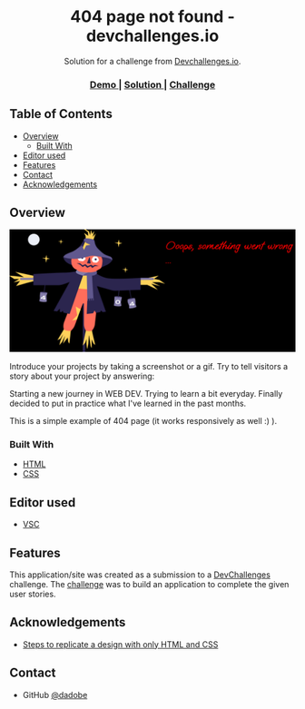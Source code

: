 <!-- Please update value in the {}  -->

<h1 align="center">404 page not found - devchallenges.io</h1>

<div align="center">
   Solution for a challenge from  <a href="http://devchallenges.io" target="_blank">Devchallenges.io</a>.
</div>

<div align="center">
  <h3>
    <a href="https://{your-demo-link.your-domain}">
      Demo
    </a>
    <span> | </span>
    <a href="https://{your-url-to-the-solution}">
      Solution
    </a>
    <span> | </span>
    <a href="https://devchallenges.io/challenges/wBunSb7FPrIepJZAg0sY">
      Challenge
    </a>
  </h3>
</div>

<!-- TABLE OF CONTENTS -->

## Table of Contents

- [Overview](#overview)
  - [Built With](#built-with)
- [Editor used](€editor-used)
- [Features](#features)
- [Contact](#contact)
- [Acknowledgements](#acknowledgements)

<!-- OVERVIEW -->

## Overview

![screenshot](https://github.com/dadobe/devchallenges-404-Not-Found/blob/main/404.png)

Introduce your projects by taking a screenshot or a gif. Try to tell visitors a story about your project by answering:

Starting a new journey in WEB DEV.
Trying to learn a bit everyday.
Finally decided to put in practice what I've learned in the past months.

This is a simple example of 404 page (it works responsively as well :) ).

### Built With

<!-- This section should list any major frameworks that you built your project using. Here are a few examples.-->

- [HTML](https://developer.mozilla.org/es/docs/Web/HTML/)
- [CSS](https://developer.mozilla.org/es/docs/Web/CSS)

## Editor used

- [VSC](https://code.visualstudio.com/)

## Features

<!-- List the features of your application or follow the template. Don't share the figma file here :) -->

This application/site was created as a submission to a [DevChallenges](https://devchallenges.io/challenges) challenge. The [challenge](https://devchallenges.io/challenges/wBunSb7FPrIepJZAg0sY) was to build an application to complete the given user stories.


## Acknowledgements

<!-- This section should list any articles or add-ons/plugins that helps you to complete the project. This is optional but it will help you in the future. For exmpale -->

- [Steps to replicate a design with only HTML and CSS](https://devchallenges-blogs.web.app/how-to-replicate-design/)


## Contact

- GitHub [@dadobe](https://github.com/dadobe/)
